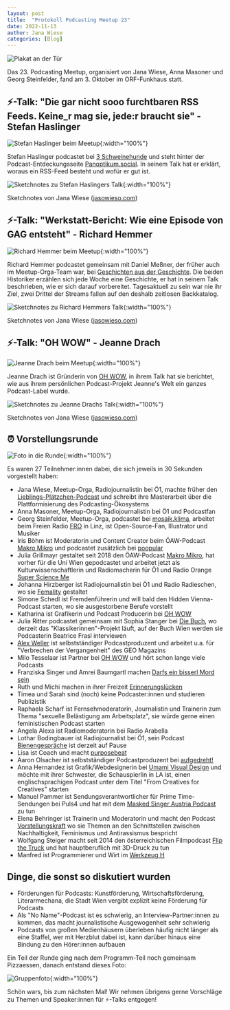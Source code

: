 ```yaml
---
layout: post
title:  "Protokoll Podcasting Meetup 23"
date: 2022-11-13
author: Jana Wiese
categories: [Blog]
---
```


![Plakat an der Tür](/img/m23/podcasterei-meetup2304web.jpg)

Das 23. Podcasting Meetup, organisiert von Jana Wiese, Anna Masoner und Georg Steinfelder, fand am 3. Oktober im ORF-Funkhaus statt.

## ⚡-Talk: "Die gar nicht sooo furchtbaren RSS Feeds. Keine_r mag sie, jede:r braucht sie" - Stefan Haslinger ##

![Stefan Haslinger beim Meetup](/img/m23/podcasterei-meetup2305web.jpg){:width="100%"}

Stefan Haslinger podcastet bei [3 Schweinehunde](https://3-schweinehun.de/) und steht hinter der Podcast-Entdeckungsseite [Panoptikum.social](https://panoptikum.social/). In seinem Talk hat er erklärt, woraus ein RSS-Feed besteht und wofür er gut ist.

![Sketchnotes zu Stefan Haslingers Talk](https://jasowieso.com/wp-content/uploads/2022/11/Meetup23-RSS-800px.jpg){:width="100%"}

Sketchnotes von Jana Wiese ([jasowieso.com](https://jasowieso.com/2022/11/podcasting-meetup-23/))


## ⚡-Talk: "Werkstatt-Bericht: Wie eine Episode von GAG entsteht" - Richard Hemmer ##

![Richard Hemmer beim Meetup](/img/m23/podcasterei-meetup2319web.jpg){:width="100%"}

Richard Hemmer podcastet gemeinsam mit Daniel Meßner, der früher auch im Meetup-Orga-Team war, bei [Geschichten aus der Geschichte](https://www.geschichte.fm/). Die beiden Historiker erzählen sich jede Woche eine Geschichte, er hat in seinem Talk beschrieben, wie er sich darauf vorbereitet. Tagesaktuell zu sein war nie ihr Ziel, zwei Drittel der Streams fallen auf den deshalb zeitlosen Backkatalog.

![Sketchnotes zu Richard Hemmers Talk](https://jasowieso.com/wp-content/uploads/2022/11/Meetup23-GAG-800px.jpg){:width="100%"}

Sketchnotes von Jana Wiese ([jasowieso.com](https://jasowieso.com/2022/11/podcasting-meetup-23/))

## ⚡-Talk: "OH WOW" - Jeanne Drach ##

![Jeanne Drach beim Meetup](/img/m23/podcasterei-meetup2322web.jpg){:width="100%"}

Jeanne Drach ist Gründerin von [OH WOW](https://www.ohwow.eu), in ihrem Talk hat sie berichtet, wie aus ihrem persönlichen Podcast-Projekt Jeanne's Welt ein ganzes Podcast-Label wurde.

![Sketchnotes zu Jeanne Drachs Talk](https://jasowieso.com/wp-content/uploads/2022/11/Meetup23-OHWOW-800px.jpg){:width="100%"}

Sketchnotes von Jana Wiese ([jasowieso.com](https://jasowieso.com/2022/11/podcasting-meetup-23/))

## ⏰ Vorstellungsrunde

![Foto in die Runde](/img/m23/podcasterei-meetup2306web.jpg){:width="100%"}

Es waren 27 Teilnehmer:innen dabei, die sich jeweils in 30 Sekunden vorgestellt haben:

* Jana Wiese, Meetup-Orga, Radiojournalistin bei Ö1, machte früher den [Lieblings-Plätzchen-Podcast](https://www.lieblings-plaetzchen.com/) und schreibt ihre Masterarbeit über die Plattformisierung des Podcasting-Ökosystems
* Anna Masoner, Meetup-Orga, Radiojournalistin bei Ö1 und Podcastfan
* Georg Steinfelder, Meetup-Orga, podcastet bei [mosaik.klima](https://www.steinfelder.at/mosaikklima/), arbeitet beim Freien Radio [FRO](https://www.fro.at/) in Linz, ist Open-Source-Fan, Illustrator und Musiker
* Iris Böhm ist Moderatorin und Content Creator beim ÖAW-Podcast [Makro Mikro](https://www.oeaw.ac.at/makro-mikro) und podcastet zusätzlich bei [poopular](https://www.poopular.at/)
* Julia Grillmayr gestaltet seit 2018 den ÖAW-Podcast [Makro Mikro](https://www.oeaw.ac.at/makro-mikro), hat vorher für die Uni Wien gepodcastet und arbeitet jetzt als Kulturwissenschaftlerin und Radiomacherin für Ö1 und Radio Orange [Super Science Me](https://superscience.podigee.io/)
* Johanna Hirzberger ist Radiojournalistin bei Ö1 und Radio Radieschen, wo sie [Femality](https://www.radio-radieschen.at/sendung/femality/) gestaltet
* Simone Schedl ist Fremdenführerin und will bald den Hidden Vienna-Podcast starten, wo sie ausgestorbene Berufe vorstellt
* Katharina ist Grafikerin und Podcast Producerin bei [OH WOW](https://www.ohwow.eu)
* Julia Ritter podcastet gemeinsam mit Sophia Stanger bei [Die Buch](http://diebuch.at/), wo derzeit das "Klassikerinnen"-Projekt läuft, auf der Buch Wien werden sie Podcasterin Beatrice Frasl interviewen
* [Alex Weller](http://www.alexanderweller.com/) ist selbstständiger Podcastproduzent und arbeitet u.a. für "Verbrechen der Vergangenheit" des GEO Magazins
* Milo Tesselaar ist Partner bei [OH WOW](https://www.ohwow.eu) und hört schon lange viele Podcasts
* Franziska Singer und Amrei Baumgartl machen [Darfs ein bisserl Mord sein](https://www.darfseinbisserlmordsein.com/)
* Ruth und Michi machen in ihrer Freizeit [Erinnerungslücken](https://erinnerungsluecken.at/)
* Timea und Sarah sind (noch) keine Podcaster:innen und studieren Publizistik
* Raphaela Scharf ist Fernsehmoderatorin, Journalistin und Trainerin zum Thema "sexuelle Belästigung am Arbeitsplatz", sie würde gerne einen feministischen Podcast starten
* Angela Alexa ist Radiomoderatorin bei Radio Arabella
* Lothar Bodingbauer ist Radiojournalist bei Ö1, sein Podcast [Bienengespräche](https://www.sprechkontakt.at/bienenpodcast/) ist derzeit auf Pause
* Lisa ist Coach und macht [purposebeat](https://verbesserlich.com/purpose-beat)
* Aaron Olsacher ist selbstständiger Podcastproduzent bei [aufgedreht!](https://www.aufgedreht-audio.at/)
* Anna Hernandez ist Grafik/Webdesignerin bei [Umami Visual Design](https://umamivisualdesign.com/) und möchte mit ihrer Schwester, die Schauspierlin in LA ist, einen englischsprachigen Podcast unter dem Titel "From Creatives for Creatives" starten
* Manuel Pammer ist Sendungsverantwortlicher für Prime Time-Sendungen bei Puls4 und hat mit dem [Masked Singer Austria Podcast](https://www.puls4.com/tv/the-masked-singer-austria) zu tun
* Elena Behringer ist Trainerin und Moderatorin und macht den Podcast [Vorstellungskraft](https://www.marolenasstimme.at/vorstellungskraft-podcast/) wo sie Themen an den Schnittstellen zwischen Nachhaltigkeit, Feminismus und Antirassismus bespricht
* Wolfgang Steiger macht seit 2014 den österreichischen Filmpodcast [Flip the Truck](https://www.flipthetruck.com/) und hat hauptberuflich mit 3D-Druck zu tun
* Manfred ist Programmierer und Wirt im [Werkzeug H](https://www.werkzeugh.at/de/)

## Dinge, die sonst so diskutiert wurden

* Förderungen für Podcasts: Kunstförderung, Wirtschaftsförderung, Literarmechana, die Stadt Wien vergibt explizit keine Förderung für Podcasts
* Als "No Name"-Podcast ist es schwierig, an Interview-Partner:innen zu kommen, das macht journalistische Ausgewogenheit sehr schwierig
* Podcasts von großen Medienhäusern überleben häufig nicht länger als eine Staffel, wer mit Herzblut dabei ist, kann darüber hinaus eine Bindung zu den Hörer:innen aufbauen

Ein Teil der Runde ging nach dem Programm-Teil noch gemeinsam Pizzaessen, danach entstand dieses Foto:

![Gruppenfoto](/img/m23/podcasterei-meetup2326web.jpg){:width="100%"}

Schön wars, bis zum nächsten Mal! Wir nehmen übrigens gerne Vorschläge zu Themen und Speaker:innen für ⚡-Talks entgegen!
